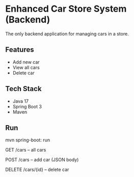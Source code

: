 # Enhanced Car Store System (Backend)

The only backend application for managing cars in a store.

## Features
- Add new car
- View all cars
- Delete car

## Tech Stack
- Java 17
- Spring Boot 3
- Maven

## Run
mvn spring-boot: run

GET /cars – all cars

POST /cars – add car (JSON body)

DELETE /cars/{id} – delete car

